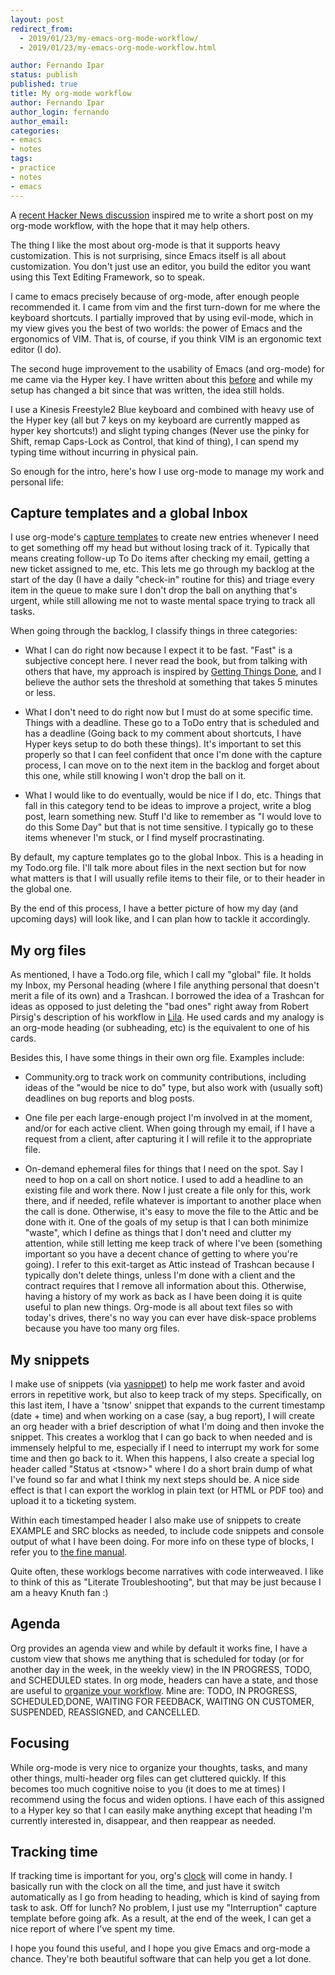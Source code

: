 ```yaml
---
layout: post
redirect_from:
  - 2019/01/23/my-emacs-org-mode-workflow/
  - 2019/01/23/my-emacs-org-mode-workflow.html

author: Fernando Ipar
status: publish
published: true
title: My org-mode workflow 
author: Fernando Ipar
author_login: fernando
author_email:
categories:
- emacs
- notes
tags:
- practice
- notes
- emacs 
---
```


A [recent Hacker News discussion](https://news.ycombinator.com/item?id=18891069) inspired me to write a short post on my org-mode workflow, with the hope that it may help others. 

The thing I like the most about org-mode is that it supports heavy customization. This is not surprising, since Emacs itself is all about customization. You don't just use an editor, you build the editor you want using this Text Editing Framework, so to speak. 

I came to emacs precisely because of org-mode, after enough people recommended it. I came from vim and the first turn-down for me where the keyboard shortcuts. I partially improved that by using evil-mode, which in my view gives you the best of two worlds: the power of Emacs and the ergonomics of VIM. That is, of course, if you think VIM is an ergonomic text editor (I do). 

The second huge improvement to the usability of Emacs (and org-mode) for me came via the Hyper key. I have written about this [before](http://fernandoipar.com/emacs/notes/2018/01/02/emacs-hyper-key.html) and while my setup has changed a bit since that was written, the idea still holds. 

I use a Kinesis Freestyle2 Blue keyboard and combined with heavy use of the Hyper key (all but 7 keys on my keyboard are currently mapped as hyper key shortcuts!) and slight typing changes (Never use the pinky for Shift, remap Caps-Lock as Control, that kind of thing), I can spend my typing time without incurring in physical pain. 

So enough for the intro, here's how I use org-mode to manage my work and personal life: 

## Capture templates and a global Inbox 

I use org-mode's [capture templates](https://orgmode.org/manual/Capture-templates.html) to create new entries whenever I need to get something off my head but without losing track of it. Typically that means creating follow-up To Do items after checking my email, getting a new ticket assigned to me, etc. This lets me go through my backlog at the start of the day (I have a daily "check-in" routine for this) and triage every item in the queue to make sure I don't drop the ball on anything that's urgent, while still allowing me not to waste mental space trying to track all tasks. 

When going through the backlog, I classify things in three categories: 

- What I can do right now because I expect it to be fast. "Fast" is a subjective concept here. I never read the book, but from talking with others that have, my approach is inspired by [Getting Things Done](https://en.wikipedia.org/wiki/Getting_Things_Done), and I believe the author sets the threshold at something that takes 5 minutes or less. 

- What I don't need to do right now but I must do at some specific time. Things with a deadline. These go to a ToDo entry that is scheduled and has a deadline (Going back to my comment about shortcuts, I have Hyper keys setup to do both these things). It's important to set this properly so that I can feel confident that once I'm done with the capture process, I can move on to the next item in the backlog and forget about this one, while still knowing I won't drop the ball on it. 

- What I would like to do eventually, would be nice if I do, etc. Things that fall in this category tend to be ideas to improve a project, write a blog post, learn something new. Stuff I'd like to remember as "I would love to do this Some Day" but that is not time sensitive. I typically go to these items whenever I'm stuck, or I find myself procrastinating. 

By default, my capture templates go to the global Inbox. This is a heading in my Todo.org file. I'll talk more about files in the next section but for now what matters is that I will usually refile items to their file, or to their header in the global one. 

By the end of this process, I have a better picture of how my day (and upcoming days) will look like, and I can plan how to tackle it accordingly. 

## My org files 

As mentioned, I have a Todo.org file, which I call my "global" file. It holds my Inbox, my Personal heading (where I file anything personal that doesn't merit a file of its own) and a Trashcan. I borrowed the idea of a Trashcan for ideas as opposed to just deleting the "bad ones" right away from Robert Pirsig's description of his workflow in [Lila](https://en.wikipedia.org/wiki/Lila:_An_Inquiry_into_Morals). He used cards and my analogy is an org-mode heading (or subheading, etc) is the equivalent to one of his cards. 

Besides this, I have some things in their own org file. Examples include: 

- Community.org to track work on community contributions, including ideas of the "would be nice to do" type, but also work with (usually soft) deadlines on bug reports and blog posts. 

- One file per each large-enough project I'm involved in at the moment, and/or for each active client. When going through my email, if I have a request from a client, after capturing it I will refile it to the appropriate file. 

- On-demand ephemeral files for things that I need on the spot. Say I need to hop on a call on short notice. I used to add a headline to an existing file and work there. Now I just create a file only for this, work there, and if needed, refile whatever is important to another place when the call is done. Otherwise, it's easy to move the file to the Attic and be done with it. One of the goals of my setup is that I can both minimize "waste", which I define as things that I don't need and clutter my attention, while still letting me keep track of where I've been (something important so you have a decent chance of getting to where you're going). I refer to this exit-target as Attic instead of Trashcan because I typically don't delete things, unless I'm done with a client and the contract requires that I remove all information about this. Otherwise, having a history of my work as back as I have been doing it is quite useful to plan new things. Org-mode is all about text files so with today's drives, there's no way you can ever have disk-space problems because you have too many org files. 

## My snippets 

I make use of snippets (via [yasnippet](https://github.com/joaotavora/yasnippet)) to help me work faster and avoid errors in repetitive work, but also to keep track of my steps. 
Specifically, on this last item, I have a 'tsnow' snippet that expands to the current timestamp (date + time) and when working on a case (say, a bug report), I will create an org header with a brief description of what I'm doing and then invoke the snippet. This creates a worklog that I can go back to when needed and is immensely helpful to me, especially if I need to interrupt my work for some time and then go back to it. When this happens, I also create a special log header called "Status at &lt;tsnow&gt;" where I do a short brain dump of what I've found so far and what I think my next steps should be. A nice side effect is that I can export the worklog in plain text (or HTML or PDF too) and upload it to a ticketing system. 

Within each timestamped header I also make use of snippets to create EXAMPLE and SRC blocks as needed, to include code snippets and console output of what I have been doing. For more info on these type of blocks, I refer you to [the fine manual](https://orgmode.org/manual/Working-with-source-code.html). 

Quite often, these worklogs become narratives with code interweaved. I like to think of this as "Literate Troubleshooting", but that may be just because I am a heavy Knuth fan :) 

## Agenda

Org provides an agenda view and while by default it works fine, I have a custom view that shows me anything that is scheduled for today (or for another day in the week, in the weekly view) in the IN PROGRESS, TODO, and SCHEDULED states. In org mode, headers can have a state, and those are useful to [organize your workflow](https://orgmode.org/guide/Multi_002dstate-workflows.html). Mine are: TODO, IN PROGRESS, SCHEDULED,DONE, WAITING FOR FEEDBACK, WAITING ON CUSTOMER, SUSPENDED, REASSIGNED, and CANCELLED. 

## Focusing 

While org-mode is very nice to organize your thoughts, tasks, and many other things, multi-header org files can get cluttered quickly. If this becomes too much cognitive noise to you (it does to me at times) I recommend using the focus and widen options. I have each of this assigned to a Hyper key so that I can easily make anything except that heading I'm currently interested in, disappear, and then reappear as needed. 

## Tracking time

If tracking time is important for you, org's [clock](https://orgmode.org/manual/Clocking-work-time.html) will come in handy. I basically run with the clock on all the time, and just have it switch automatically as I go from heading to heading, which is kind of saying from task to ask. Off for lunch? No problem, I just use my "Interruption" capture template before going afk. As a result, at the end of the week, I can get a nice report of where I've spent my time. 


I hope you found this useful, and I hope you give Emacs and org-mode a chance. They're both beautiful software that can help you get a lot done. 
